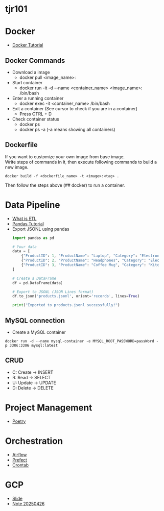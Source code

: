 # tjr101

# Docker
- [Docker Tutorial](https://docs.uuboyscy.dev/docs/category/docker-tutorial)
## Docker Commands
- Download a image
    - docker pull <image_name>:<tag>
- Start container
    - docker run -it -d --name <container_name> <image_name>:<tag> /bin/bash
- Enter a running container
    - docker exec -it <container_name> /bin/bash
- Exit a container (See cursor to check if you are in a container)
    - Press CTRL + D
- Check container status
    - docker ps
    - docker ps -a (-a means showing all containers)

## Dockerfile
If you want to customize your own image from base image. \
Write steps of commands in it, then execute following commands to build a new image.
```
docker build -f <dockerfile_name> -t <image>:<tag> .
```
Then follow the steps above (## docker) to run a container.

# Data Pipeline
- [What is ETL](https://docs.uuboyscy.dev/docs/Data%20Pipeline/What%20is%20ETL)
- [Pandas Tutorial](https://docs.uuboyscy.dev/docs/category/pandas-tutorial)
- Export JSONL using pandas
    ```python
    import pandas as pd

    # Your data
    data = [
        {"ProductID": 1, "ProductName": "Laptop", "Category": "Electronics", "Price": 1200},
        {"ProductID": 2, "ProductName": "Headphones", "Category": "Electronics", "Price": 150},
        {"ProductID": 3, "ProductName": "Coffee Mug", "Category": "Kitchenware", "Price": 20},
    ]

    # Create a DataFrame
    df = pd.DataFrame(data)

    # Export to JSONL (JSON Lines format)
    df.to_json('products.jsonl', orient='records', lines=True)

    print("Exported to products.jsonl successfully!")
    ```

## MySQL connection
- Create a MySQL container
```
docker run -d --name mysql-container -e MYSQL_ROOT_PASSWORD=passWord -p 3306:3306 mysql:latest
```

## CRUD
- C: Create -> INSERT
- R: Read -> SELECT
- U: Update -> UPDATE
- D: Delete -> DELETE

# Project Management
- [Poetry](https://docs.uuboyscy.dev/docs/Python/Project%20Management/Virtual%20Environment/Poetry)

# Orchestration

- [Airflow](https://docs.uuboyscy.dev/docs/Orchestration/AirFlow/)
- [Prefect](https://docs.uuboyscy.dev/docs/Orchestration/Prefect/)
- [Crontab](https://crontab.guru/#*/15_4-12,16-20_*_*_3)

# GCP
- [Slide](https://uuboyscy.notion.site/GCP-6301fc45c4924b9f929d5aac5049e52c?pvs=4)
- [Note 20250426](./gcp_20250326.md)

